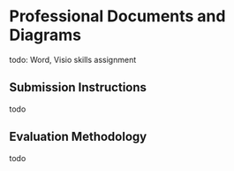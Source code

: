 # Professional Documents and Diagrams

todo: Word, Visio skills assignment

## Submission Instructions

todo

## Evaluation Methodology

todo
